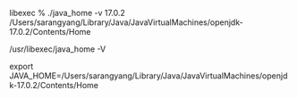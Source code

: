 libexec % ./java_home -v 17.0.2     
/Users/sarangyang/Library/Java/JavaVirtualMachines/openjdk-17.0.2/Contents/Home


/usr/libexec/java_home -V

export JAVA_HOME=/Users/sarangyang/Library/Java/JavaVirtualMachines/openjdk-17.0.2/Contents/Home